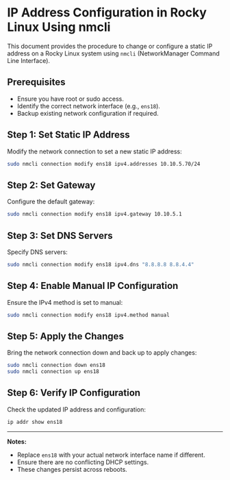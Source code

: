 # IP Address Configuration in Rocky Linux Using nmcli

This document provides the procedure to change or configure a static IP address on a Rocky Linux system using `nmcli` (NetworkManager Command Line Interface).

## Prerequisites

* Ensure you have root or sudo access.
* Identify the correct network interface (e.g., `ens18`).
* Backup existing network configuration if required.

## Step 1: Set Static IP Address

Modify the network connection to set a new static IP address:

```bash
sudo nmcli connection modify ens18 ipv4.addresses 10.10.5.70/24
```

## Step 2: Set Gateway

Configure the default gateway:

```bash
sudo nmcli connection modify ens18 ipv4.gateway 10.10.5.1
```

## Step 3: Set DNS Servers

Specify DNS servers:

```bash
sudo nmcli connection modify ens18 ipv4.dns "8.8.8.8 8.8.4.4"
```

## Step 4: Enable Manual IP Configuration

Ensure the IPv4 method is set to manual:

```bash
sudo nmcli connection modify ens18 ipv4.method manual
```

## Step 5: Apply the Changes

Bring the network connection down and back up to apply changes:

```bash
sudo nmcli connection down ens18
sudo nmcli connection up ens18
```

## Step 6: Verify IP Configuration

Check the updated IP address and configuration:

```bash
ip addr show ens18
```

---

**Notes:**

* Replace `ens18` with your actual network interface name if different.
* Ensure there are no conflicting DHCP settings.
* These changes persist across reboots.
